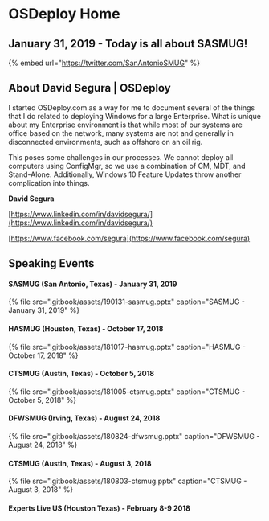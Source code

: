 # OSDeploy Home

## January 31, 2019 - Today is all about SASMUG!

{% embed url="https://twitter.com/SanAntonioSMUG" %}

## About David Segura \| OSDeploy

I started OSDeploy.com as a way for me to document several of the things that I do related to deploying Windows for a large Enterprise.  What is unique about my Enterprise environment is that while most of our  systems are office based on the network, many systems are not and generally in disconnected environments, such as offshore on an oil rig.

This poses some challenges in our processes.  We cannot deploy all computers using ConfigMgr, so we use a combination of CM, MDT, and Stand-Alone.  Additionally, Windows 10 Feature Updates throw another complication into things.

**David Segura**

[https://www.linkedin.com/in/davidsegura/](https://www.linkedin.com/in/davidsegura/)

[https://www.facebook.com/segura](https://www.facebook.com/segura)

## Speaking Events

#### SASMUG \(San Antonio, Texas\) - January 31, 2019

{% file src=".gitbook/assets/190131-sasmug.pptx" caption="SASMUG - January 31, 2019" %}

#### HASMUG \(Houston, Texas\) - October 17, 2018

{% file src=".gitbook/assets/181017-hasmug.pptx" caption="HASMUG - October 17, 2018" %}

#### CTSMUG \(Austin, Texas\) - October 5, 2018

{% file src=".gitbook/assets/181005-ctsmug.pptx" caption="CTSMUG - October 5, 2018" %}

#### DFWSMUG \(Irving, Texas\) - August 24, 2018

{% file src=".gitbook/assets/180824-dfwsmug.pptx" caption="DFWSMUG - August 24, 2018" %}

#### CTSMUG \(Austin, Texas\) - August 3, 2018

{% file src=".gitbook/assets/180803-ctsmug.pptx" caption="CTSMUG - August 3, 2018" %}

#### Experts Live US \(Houston Texas\) - February 8-9 2018



